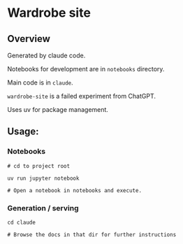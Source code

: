 # Wardrobe site
## Overview
Generated by claude code.

Notebooks for development are in `notebooks` directory.

Main code is in `claude`.

`wardrobe-site` is a failed experiment from ChatGPT.

Uses uv for package management.

## Usage:
### Notebooks
```
# cd to project root

uv run jupyter notebook

# Open a notebook in notebooks and execute.
```
### Generation / serving
```
cd claude

# Browse the docs in that dir for further instructions
```

